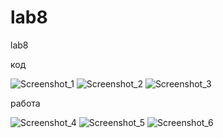 # lab8
lab8

код


![Screenshot_1](https://user-images.githubusercontent.com/57183841/146293005-bdaee7fc-cb5f-491e-9fca-e0fac4225fe3.png)
![Screenshot_2](https://user-images.githubusercontent.com/57183841/146293008-ff351b17-7d0f-4720-9178-4cce00269f54.png)
![Screenshot_3](https://user-images.githubusercontent.com/57183841/146293009-2dedeaaf-ea05-480e-bccc-579a8ad9a7f3.png)


работа


![Screenshot_4](https://user-images.githubusercontent.com/57183841/146293011-a2439b94-51ca-4516-888a-6639339b81ba.png)
![Screenshot_5](https://user-images.githubusercontent.com/57183841/146293014-143934c9-5ca5-4997-89e2-9fd143889c00.png)
![Screenshot_6](https://user-images.githubusercontent.com/57183841/146293015-2792e0fc-5f56-4e7e-91ee-870faa4e9bcf.png)
